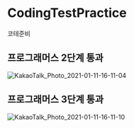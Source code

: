 # CodingTestPractice
코테준비


## 프로그래머스 2단계 통과
![KakaoTalk_Photo_2021-01-11-16-11-04](https://user-images.githubusercontent.com/67869514/104154236-c295ff80-5427-11eb-9a73-78e2bf135c2e.png)

## 프로그래머스 3단계 통과
![KakaoTalk_Photo_2021-01-11-16-11-10](https://user-images.githubusercontent.com/67869514/104154241-c6298680-5427-11eb-8363-dce886023840.png)

